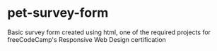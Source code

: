 # pet-survey-form
Basic survey form created using html, one of the required projects for freeCodeCamp's Responsive Web Design certification
